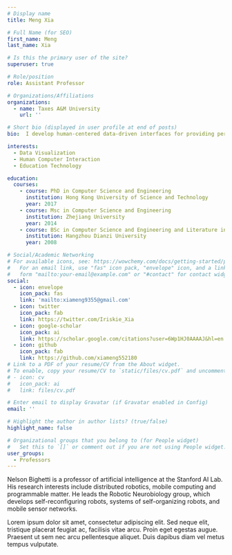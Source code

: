 ```yaml
---
# Display name
title: Meng Xia

# Full Name (for SEO)
first_name: Meng
last_name: Xia

# Is this the primary user of the site?
superuser: true

# Role/position
role: Assistant Professor

# Organizations/Affiliations
organizations:
  - name: Taxes A&M University
    url: ''

# Short bio (displayed in user profile at end of posts)
bio:  I develop human-centered data-driven interfaces for providing personalized online learning.

interests:
  - Data Visualization
  - Human Computer Interaction
  - Education Technology

education:
  courses:
    - course: PhD in Computer Science and Engineering
      institution: Hong Kong University of Science and Technology
      year: 2017
    - course: Msc in Computer Science and Engineering
      institution: Zhejiang University
      year: 2014
    - course: BSc in Computer Science and Engineering and Literature in English
      institution: Hangzhou Dianzi University
      year: 2008

# Social/Academic Networking
# For available icons, see: https://wowchemy.com/docs/getting-started/page-builder/#icons
#   For an email link, use "fas" icon pack, "envelope" icon, and a link in the
#   form "mailto:your-email@example.com" or "#contact" for contact widget.
social:
  - icon: envelope
    icon_pack: fas
    link: 'mailto:xiameng9355@gmail.com'
  - icon: twitter
    icon_pack: fab
    link: https://twitter.com/Iriskie_Xia
  - icon: google-scholar
    icon_pack: ai
    link: https://scholar.google.com/citations?user=6Wp1HJ0AAAAJ&hl=en
  - icon: github
    icon_pack: fab
    link: https://github.com/xiameng552180
# Link to a PDF of your resume/CV from the About widget.
# To enable, copy your resume/CV to `static/files/cv.pdf` and uncomment the lines below.
# - icon: cv
#   icon_pack: ai
#   link: files/cv.pdf

# Enter email to display Gravatar (if Gravatar enabled in Config)
email: ''

# Highlight the author in author lists? (true/false)
highlight_name: false

# Organizational groups that you belong to (for People widget)
#   Set this to `[]` or comment out if you are not using People widget.
user_groups:
  - Professors
---
```


Nelson Bighetti is a professor of artificial intelligence at the Stanford AI Lab. His research interests include distributed robotics, mobile computing and programmable matter. He leads the Robotic Neurobiology group, which develops self-reconfiguring robots, systems of self-organizing robots, and mobile sensor networks.

Lorem ipsum dolor sit amet, consectetur adipiscing elit. Sed neque elit, tristique placerat feugiat ac, facilisis vitae arcu. Proin eget egestas augue. Praesent ut sem nec arcu pellentesque aliquet. Duis dapibus diam vel metus tempus vulputate.
